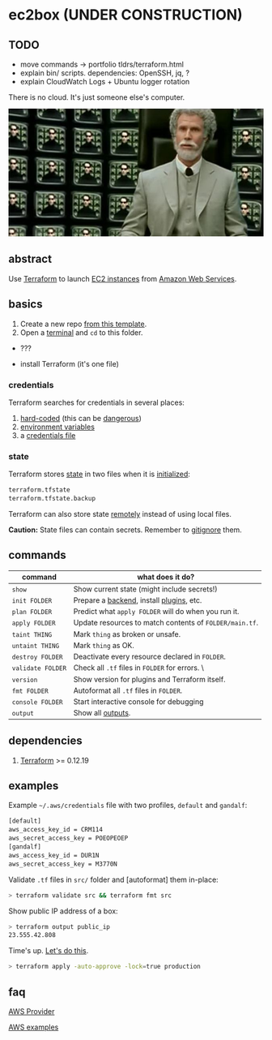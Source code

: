 # ec2box (UNDER CONSTRUCTION)

## TODO

- move commands -> portfolio tldrs/terraform.html
- explain bin/ scripts. dependencies: OpenSSH, jq, ?
- explain CloudWatch Logs + Ubuntu logger rotation

There is no cloud. It's just someone else's computer.

<img
  alt="I am the Architect."
  src="https://raw.githubusercontent.com/samkennerly/posters/master/ec2box.jpeg"
  title="It's more fun to compute.">

## abstract

Use [Terraform] to launch [EC2 instances] from [Amazon Web Services].

[Terraform]: https://www.terraform.io/
[EC2 instances]: https://en.wikipedia.org/wiki/Amazon_Elastic_Compute_Cloud
[Amazon Web Services]: https://aws.amazon.com/

## basics

1. Create a new repo [from this template].
1. Open a [terminal] and `cd` to this folder.

- ???

- install Terraform (it's one file)

[from this template]: https://help.github.com/en/github/creating-cloning-and-archiving-repositories/creating-a-repository-from-a-template
[Terminal]: https://en.wikipedia.org/wiki/Command-line_interface

### credentials

Terraform searches for credentials in several places:

1. [hard-coded] (this can be [dangerous])
1. [environment variables]
1. a [credentials file]

[hard-coded]: https://www.terraform.io/docs/providers/aws/index.html#static-credentials
[dangerous]: https://qz.com/674520/companies-are-sharing-their-secret-access-codes-on-github-and-they-may-not-even-know-it/
[environment variables]: https://www.terraform.io/docs/providers/aws/index.html#environment-variables
[credentials file]: https://www.terraform.io/docs/providers/aws/index.html#shared-credentials-file

### state

Terraform stores [state] in two files when it is [initialized]:
```sh
terraform.tfstate
terraform.tfstate.backup
```
Terraform can also store state [remotely] instead of using local files.

**Caution:** State files can contain secrets. Remember to [gitignore] them.

[initialized]: https://www.terraform.io/docs/commands/init.html
[gitignore]: .gitignore
[state]: https://www.terraform.io/docs/backends/state.html
[remotely]: https://www.terraform.io/docs/state/remote.html

## commands

| command           | what does it do?  |
| ----              | ----  |
| `show`            | Show current state (might include secrets!)             |
| `init FOLDER`     | Prepare a [backend], install [plugins], etc.        |
| `plan FOLDER`     | Predict what `apply FOLDER` will do when you run it.    |
| `apply FOLDER`    | Update resources to match contents of `FOLDER/main.tf`. |
| `taint THING`     | Mark `thing` as broken or unsafe. |
| `untaint THING`   | Mark `thing` as OK.  |
| `destroy FOLDER`  | Deactivate every resource declared in `FOLDER`.  |
| `validate FOLDER` | Check all `.tf` files in `FOLDER` for errors. \
| `version`         | Show version for plugins and Terraform itself. |
| `fmt FOLDER`      | Autoformat all `.tf` files in `FOLDER`. |
| `console FOLDER`  | Start interactive console for debugging |
| `output`          | Show all [outputs]. |

[backend]: https://www.terraform.io/docs/backends/
[plugins]: https://www.terraform.io/docs/commands/init.html#plugin-installation
[outputs]: https://learn.hashicorp.com/terraform/getting-started/outputs

## dependencies

1. [Terraform] >= 0.12.19

[Terraform]: https://www.terraform.io/downloads.html

## examples

Example `~/.aws/credentials` file with two profiles, `default` and `gandalf`:
```sh
[default]
aws_access_key_id = CRM114
aws_secret_access_key = POEOPEOEP
[gandalf]
aws_access_key_id = DUR1N
aws_secret_access_key = M3770N
```

Validate `.tf` files in `src/` folder and [autoformat] them in-place:
```sh
> terraform validate src && terraform fmt src
```

Show public IP address of a box:
```sh
> terraform output public_ip
23.555.42.808
```

Time's up. [Let's do this].
```sh
> terraform apply -auto-approve -lock=true production
```

[Let's do this]: https://www.youtube.com/watch?v=jbq5dsQ-l9M

## faq

[AWS Provider]

[AWS examples]

[AWS Provider]: https://www.terraform.io/docs/providers/aws/index.html
[AWS examples]: https://github.com/terraform-providers/terraform-provider-aws/tree/master/examples